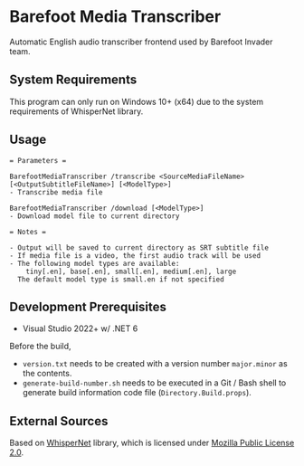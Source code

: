 # Barefoot Media Transcriber
Automatic English audio transcriber frontend used by Barefoot Invader team.

## System Requirements
This program can only run on Windows 10+ (x64) due to the system requirements of WhisperNet library.

## Usage
```
= Parameters =

BarefootMediaTranscriber /transcribe <SourceMediaFileName> [<OutputSubtitleFileName>] [<ModelType>]
- Transcribe media file

BarefootMediaTranscriber /download [<ModelType>]
- Download model file to current directory

= Notes =

- Output will be saved to current directory as SRT subtitle file
- If media file is a video, the first audio track will be used
- The following model types are available:
    tiny[.en], base[.en], small[.en], medium[.en], large
  The default model type is small.en if not specified
```

## Development Prerequisites
* Visual Studio 2022+ w/ .NET 6

Before the build,
* `version.txt` needs to be created with a version number `major.minor` as the contents.
* `generate-build-number.sh` needs to be executed in a Git / Bash shell to generate build information code file (`Directory.Build.props`).

## External Sources
Based on [WhisperNet](https://github.com/Const-me/Whisper) library, which is licensed under [Mozilla Public License 2.0](https://github.com/Const-me/Whisper/blob/master/LICENSE).
